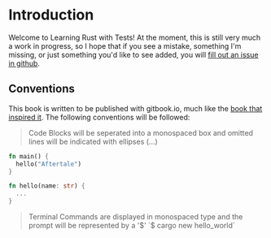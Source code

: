 # Introduction
Welcome to Learning Rust with Tests! At the moment, this is still very much a work in progress, so I hope that if you see a mistake, something I'm missing, or just something you'd like to see added, you will [fill out an issue in github](https://github.com/Aftertale/learn-rust-with-tests/issues). 

## Conventions
This book is written to be published with gitbook.io, much like the [book that inspired it](https://quii.gitbook.io/learn-go-with-tests). The following conventions will be followed:
> Code Blocks will be seperated into a monospaced box and omitted lines will be indicated with ellipses (...)
```rust
fn main() {
  hello("Aftertale")
}

fn hello(name: str) {
  ...
}
```

> Terminal Commands are displayed in monospaced type and the prompt will be represented by a '$'
`$ cargo new hello_world`
